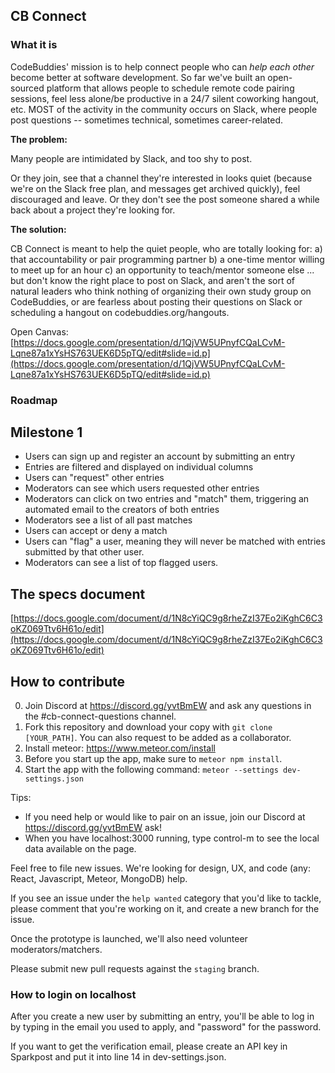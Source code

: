 ## CB Connect

### What it is
CodeBuddies' mission is to help connect people who can _help each other_ become better at software development. So far we've built an open-sourced platform that allows people to schedule remote code pairing sessions, feel less alone/be productive in a 24/7 silent coworking hangout, etc. MOST of the activity in the community occurs on Slack, where people post questions -- sometimes technical, sometimes career-related. 

**The problem:**

Many people are intimidated by Slack, and too shy to post. 

Or they join, see that a channel they're interested in looks quiet (because we're on the Slack free plan, and messages get archived quickly), feel discouraged and leave. Or they don't see the post someone shared a while back about a project they're looking for. 

**The solution:**

CB Connect is meant to help the quiet people, who are totally looking for:
a) that accountability or pair programming partner
b) a one-time mentor willing to meet up for an hour
c) an opportunity to teach/mentor someone else 
... but don't know the right place to post on Slack, and aren't the sort of natural leaders who think nothing of organizing their own study group on CodeBuddies, or are fearless about posting their questions on Slack or scheduling a hangout on codebuddies.org/hangouts. 

Open Canvas: [https://docs.google.com/presentation/d/1QjVW5UPnyfCQaLCvM-Lqne87a1xYsHS763UEK6D5pTQ/edit#slide=id.p](https://docs.google.com/presentation/d/1QjVW5UPnyfCQaLCvM-Lqne87a1xYsHS763UEK6D5pTQ/edit#slide=id.p)

### Roadmap

## Milestone 1
- Users can sign up and register an account by submitting an entry
- Entries are filtered and displayed on individual columns
- Users can "request" other entries
- Moderators can see which users requested other entries
- Moderators can click on two entries and "match" them, triggering an automated email to the creators of both entries
- Moderators see a list of all past matches
- Users can accept or deny a match
- Users can "flag" a user, meaning they will never be matched with entries submitted by that other user. 
- Moderators can see a list of top flagged users.

## The specs document
[https://docs.google.com/document/d/1N8cYiQC9g8rheZzI37Eo2iKghC6C3oKZ069Ttv6H61o/edit](https://docs.google.com/document/d/1N8cYiQC9g8rheZzI37Eo2iKghC6C3oKZ069Ttv6H61o/edit)


## How to contribute

0. Join Discord at https://discord.gg/yvtBmEW and ask any questions in the #cb-connect-questions channel.
1. Fork this repository and download your copy with `git clone [YOUR_PATH]`. You can also request to be added as a collaborator.
2. Install meteor: https://www.meteor.com/install
3. Before you start up the app, make sure to `meteor npm install`.
4. Start the app with the following command: `meteor --settings dev-settings.json`

Tips:
- If you need help or would like to pair on an issue, join our Discord at https://discord.gg/yvtBmEW ask! 
- When you have localhost:3000 running, type control-m to see the local data available on the page.

Feel free to file new issues. We're looking for design, UX, and code (any: React, Javascript, Meteor, MongoDB) help.

If you see an issue under the `help wanted` category that you'd like to tackle, please comment that you're working on it, and create a new branch for the issue.

Once the prototype is launched, we'll also need volunteer moderators/matchers. 

Please submit new pull requests against the `staging` branch.

### How to login on localhost
After you create a new user by submitting an entry, you'll be able to log in by typing in the email you used to apply, and "password" for the password. 

If you want to get the verification email, please create an API key in Sparkpost and put it into line 14 in dev-settings.json. 
